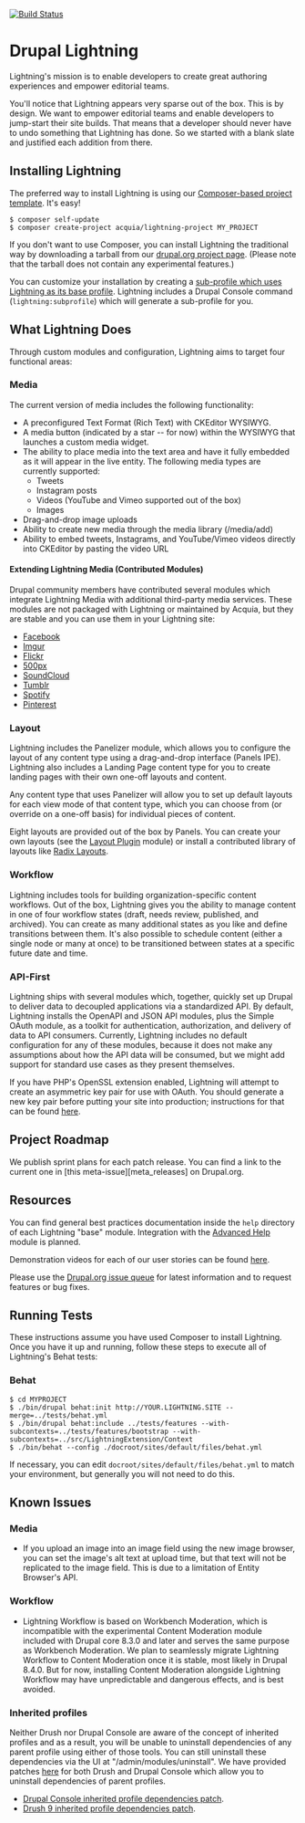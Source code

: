 [![Build Status](https://travis-ci.org/acquia/lightning.svg?branch=8.x-1.x)](https://travis-ci.org/acquia/lightning)

# Drupal Lightning
Lightning's mission is to enable developers to create great authoring
experiences and empower editorial teams.

You'll notice that Lightning appears very sparse out of the box. This is by
design. We want to empower editorial teams and enable developers to jump-start
their site builds. That means that a developer should never have to undo
something that Lightning has done. So we started with a blank slate and
justified each addition from there.

## Installing Lightning
The preferred way to install Lightning is using our
[Composer-based project template][template]. It's easy!

```
$ composer self-update
$ composer create-project acquia/lightning-project MY_PROJECT
```

If you don't want to use Composer, you can install Lightning the traditional way
by downloading a tarball from our
[drupal.org project page](https://www.drupal.org/project/lightning). (Please
note that the tarball does not contain any experimental features.)

You can customize your installation by creating a [sub-profile which uses
Lightning as its base profile][sub-profile documentation]. Lightning includes a
Drupal Console command (`lightning:subprofile`) which will generate a
sub-profile for you.

## What Lightning Does
Through custom modules and configuration, Lightning aims to target four
functional areas:

### Media
The current version of media includes the following functionality:

* A preconfigured Text Format (Rich Text) with CKEditor WYSIWYG.
* A media button (indicated by a star -- for now) within the WYSIWYG that
  launches a custom media widget.
* The ability to place media into the text area and have it fully embedded as it
  will appear in the live entity. The following media types are currently
  supported:
  * Tweets
  * Instagram posts
  * Videos (YouTube and Vimeo supported out of the box)
  * Images
* Drag-and-drop image uploads
* Ability to create new media through the media library (/media/add)
* Ability to embed tweets, Instagrams, and YouTube/Vimeo videos directly into
  CKEditor by pasting the video URL

#### Extending Lightning Media (Contributed Modules)
Drupal community members have contributed several modules which integrate Lightning Media with additional third-party media services. These modules are not packaged with Lightning or maintained by Acquia, but they are stable and you can use them in your Lightning site:

  * [Facebook](https://www.drupal.org/project/lightning_media_facebook)
  * [Imgur](https://www.drupal.org/project/lightning_media_imgur)
  * [Flickr](https://www.drupal.org/project/lightning_media_flickr)
  * [500px](https://www.drupal.org/project/lightning_media_d500px)
  * [SoundCloud](https://www.drupal.org/project/lightning_media_soundcloud)
  * [Tumblr](https://www.drupal.org/project/lightning_media_tumblr)
  * [Spotify](https://www.drupal.org/project/lightning_media_spotify)
  * [Pinterest](https://www.drupal.org/project/lightning_media_pinterest)  

### Layout
Lightning includes the Panelizer module, which allows you to configure the
layout of any content type using a drag-and-drop interface (Panels IPE).
Lightning also includes a Landing Page content type for you to create
landing pages with their own one-off layouts and content.

Any content type that uses Panelizer will allow you to set up default layouts
for each view mode of that content type, which you can choose from (or override
on a one-off basis) for individual pieces of content.

Eight layouts are provided out of the box by Panels. You can create your own
layouts (see the [Layout Plugin](https://www.drupal.org/project/layout_plugin)
module) or install a contributed library of layouts like
[Radix Layouts](https://www.drupal.org/project/radix_layouts).

### Workflow
Lightning includes tools for building organization-specific content workflows.
Out of the box, Lightning gives you the ability to manage content in one of four
workflow states (draft, needs review, published, and archived). You can create
as many additional states as you like and define transitions between them. It's
also possible to schedule content (either a single node or many at once) to be
transitioned between states at a specific future date and time.

### API-First
Lightning ships with several modules which, together, quickly set up Drupal to
deliver data to decoupled applications via a standardized API. By default,
Lightning installs the OpenAPI and JSON API modules, plus the Simple OAuth
module, as a toolkit for authentication, authorization, and delivery of data
to API consumers. Currently, Lightning includes no default configuration for
any of these modules, because it does not make any assumptions about how the
API data will be consumed, but we might add support for standard use cases as
they present themselves.

If you have PHP's OpenSSL extension enabled, Lightning will attempt to create
an asymmetric key pair for use with OAuth. You should generate a new key pair
before putting your site into production; instructions for that can be found
[here](https://www.drupal.org/project/simple_oauth).

## Project Roadmap
We publish sprint plans for each patch release. You can find a link to the
current one in [this meta-issue][meta_releases] on Drupal.org.

## Resources
You can find general best practices documentation inside the `help` directory of
each Lightning "base" module. Integration with the
[Advanced Help](https://www.drupal.org/project/advanced_help) module is planned.

Demonstration videos for each of our user stories can be found [here][demo_videos].

Please use the [Drupal.org issue queue][issue_queue] for latest information and
to request features or bug fixes.

## Running Tests
These instructions assume you have used Composer to install Lightning. Once you
have it up and running, follow these steps to execute all of Lightning's Behat
tests:

### Behat
    $ cd MYPROJECT
    $ ./bin/drupal behat:init http://YOUR.LIGHTNING.SITE --merge=../tests/behat.yml
    $ ./bin/drupal behat:include ../tests/features --with-subcontexts=../tests/features/bootstrap --with-subcontexts=../src/LightningExtension/Context
    $ ./bin/behat --config ./docroot/sites/default/files/behat.yml

If necessary, you can edit ```docroot/sites/default/files/behat.yml``` to match
your environment, but generally you will not need to do this.

## Known Issues

### Media
* If you upload an image into an image field using the new image browser, you
  can set the image's alt text at upload time, but that text will not be
  replicated to the image field. This is due to a limitation of Entity Browser's
  API.

### Workflow
* Lightning Workflow is based on Workbench Moderation, which is incompatible
  with the experimental Content Moderation module included with Drupal core
  8.3.0 and later and serves the same purpose as Workbench Moderation. We plan
  to seamlessly migrate Lightning Workflow to Content Moderation once it is
  stable, most likely in Drupal 8.4.0. But for now, installing Content
  Moderation alongside Lightning Workflow may have unpredictable and dangerous
  effects, and is best avoided.
  
### Inherited profiles
Neither Drush nor Drupal Console are aware of the concept of inherited profiles
and as a result, you will be unable to uninstall dependencies of any parent
profile using either of those tools. You can still uninstall these dependencies
via the UI at "/admin/modules/uninstall". We have provided patches [here](https://www.drupal.org/node/2902643)
for both Drush and Drupal Console which allow you to uninstall dependencies of
parent profiles.

* [Drupal Console inherited profile dependencies patch](https://www.drupal.org/files/issues/2902643-3-drupalconsole-master.patch).
* [Drush 9 inherited profile dependencies patch](https://www.drupal.org/files/issues/2902643-2--drush-master.patch).

[issue_queue]: https://www.drupal.org/project/issues/lightning "Lightning Issue Queue"
[meta_release]: https://www.drupal.org/node/2670686 "Lightning Meta Releases Issue"
[template]: https://github.com/acquia/lightning-project "Composer-based project template"
[d.o_semver]: https://www.drupal.org/node/1612910
[lightning_composer_project]: https://github.com/acquia/lightning-project
[demo_videos]: http://lightning.acquia.com/blog/lightning-user-stories-demonstrations "Lightning user story demonstration videos"
[sub-profile documentation]: https://github.com/acquia/lightning/wiki/Lightning-as-a-Base-Profile "Lightning sub-profile documentation"
